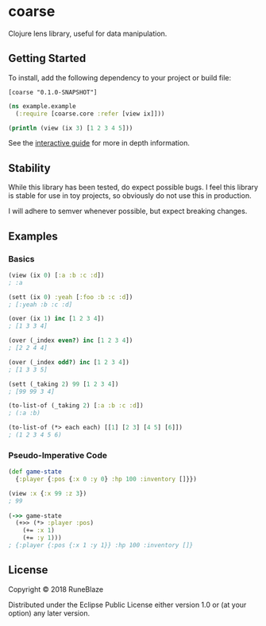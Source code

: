 # coarse

Clojure lens library, useful for data manipulation.

## Getting Started

To install, add the following dependency to your project or build file:

```
[coarse "0.1.0-SNAPSHOT"]
```

```clojure
(ns example.example
  (:require [coarse.core :refer [view ix]]))

(println (view (ix 3) [1 2 3 4 5]))
```

See the [interactive guide](https://coarse-docs.netlify.com/) for more in depth information.

## Stability

While this library has been tested, do expect possible
bugs. I feel this library is stable for use in toy projects,
so obviously do not use this in production.

I will adhere to semver whenever possible, but expect breaking
changes.

## Examples


### Basics

```clojure
(view (ix 0) [:a :b :c :d])
; :a

(sett (ix 0) :yeah [:foo :b :c :d])
; [:yeah :b :c :d]

(over (ix 1) inc [1 2 3 4])
; [1 3 3 4]

(over (_index even?) inc [1 2 3 4])
; [2 2 4 4]

(over (_index odd?) inc [1 2 3 4])
; [1 3 3 5]

(sett (_taking 2) 99 [1 2 3 4])
; [99 99 3 4]

(to-list-of (_taking 2) [:a :b :c :d])
; (:a :b)

(to-list-of (*> each each) [[1] [2 3] [4 5] [6]])
; (1 2 3 4 5 6)
```


### Pseudo-Imperative Code

```clojure
(def game-state
  {:player {:pos {:x 0 :y 0} :hp 100 :inventory []}})

(view :x {:x 99 :z 3})
; 99
  
(->> game-state
  (+>> (*> :player :pos)
    (+= :x 1)
    (+= :y 1)))
; {:player {:pos {:x 1 :y 1}} :hp 100 :inventory []}
```

## License

Copyright © 2018 RuneBlaze

Distributed under the Eclipse Public License either version 1.0 or (at
your option) any later version.
